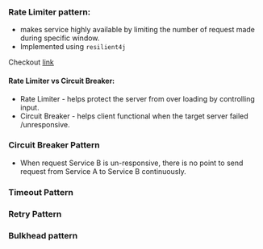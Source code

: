 ### Rate Limiter pattern:
  - makes service highly available by limiting the number of request made during specific window.
  - Implemented using `resilient4j`

Checkout [link](https://www.vinsguru.com/rate-limiter-pattern/)

#### Rate Limiter vs Circuit Breaker:
  - Rate Limiter - helps protect the server from over loading by controlling input.
  - Circuit Breaker - helps client functional when the target server failed /unresponsive.

### Circuit Breaker Pattern
   - When request Service B is un-responsive, there is no point to send request from Service A to Service B continuously.

### Timeout Pattern

### Retry Pattern

### Bulkhead pattern
